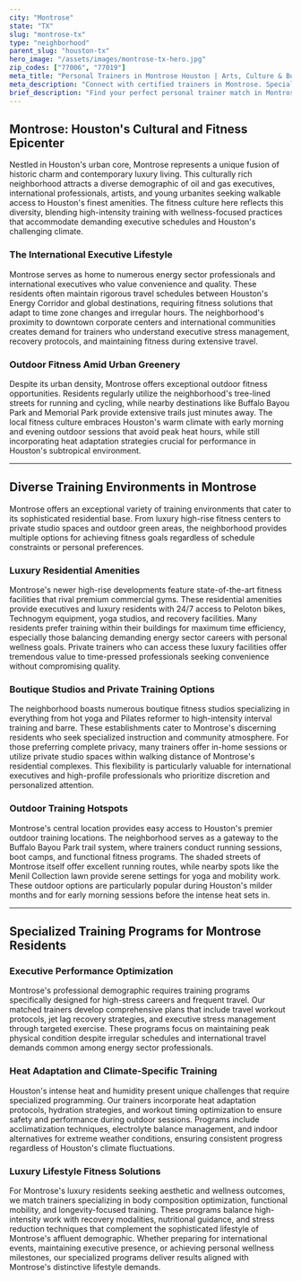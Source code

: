 ```yaml
---
city: "Montrose"
state: "TX"
slug: "montrose-tx"
type: "neighborhood"
parent_slug: "houston-tx"
hero_image: "/assets/images/montrose-tx-hero.jpg"
zip_codes: ["77006", "77019"]
meta_title: "Personal Trainers in Montrose Houston | Arts, Culture & Boutique Fitness"
meta_description: "Connect with certified trainers in Montrose. Specialists in arts community wellness, unique boutique studios, and flexible schedules."
brief_description: "Find your perfect personal trainer match in Montrose, Houston's vibrant cultural heart. Our elite service connects busy oil and gas executives, international professionals, and luxury residents with certified trainers who understand Montrose's unique fitness demands. Whether you need heat-adapted outdoor sessions at nearby parks, private training in your high-rise amenities, or specialized programs for executive travel prep, we match you with experts who align with your goals and schedule. Stop searching through countless options and let our personalized matching service connect you with Houston's top fitness professionals today."
---
```

## Montrose: Houston's Cultural and Fitness Epicenter

Nestled in Houston's urban core, Montrose represents a unique fusion of historic charm and contemporary luxury living. This culturally rich neighborhood attracts a diverse demographic of oil and gas executives, international professionals, artists, and young urbanites seeking walkable access to Houston's finest amenities. The fitness culture here reflects this diversity, blending high-intensity training with wellness-focused practices that accommodate demanding executive schedules and Houston's challenging climate.

### The International Executive Lifestyle

Montrose serves as home to numerous energy sector professionals and international executives who value convenience and quality. These residents often maintain rigorous travel schedules between Houston's Energy Corridor and global destinations, requiring fitness solutions that adapt to time zone changes and irregular hours. The neighborhood's proximity to downtown corporate centers and international communities creates demand for trainers who understand executive stress management, recovery protocols, and maintaining fitness during extensive travel.

### Outdoor Fitness Amid Urban Greenery

Despite its urban density, Montrose offers exceptional outdoor fitness opportunities. Residents regularly utilize the neighborhood's tree-lined streets for running and cycling, while nearby destinations like Buffalo Bayou Park and Memorial Park provide extensive trails just minutes away. The local fitness culture embraces Houston's warm climate with early morning and evening outdoor sessions that avoid peak heat hours, while still incorporating heat adaptation strategies crucial for performance in Houston's subtropical environment.

---

## Diverse Training Environments in Montrose

Montrose offers an exceptional variety of training environments that cater to its sophisticated residential base. From luxury high-rise fitness centers to private studio spaces and outdoor green areas, the neighborhood provides multiple options for achieving fitness goals regardless of schedule constraints or personal preferences.

### Luxury Residential Amenities

Montrose's newer high-rise developments feature state-of-the-art fitness facilities that rival premium commercial gyms. These residential amenities provide executives and luxury residents with 24/7 access to Peloton bikes, Technogym equipment, yoga studios, and recovery facilities. Many residents prefer training within their buildings for maximum time efficiency, especially those balancing demanding energy sector careers with personal wellness goals. Private trainers who can access these luxury facilities offer tremendous value to time-pressed professionals seeking convenience without compromising quality.

### Boutique Studios and Private Training Options

The neighborhood boasts numerous boutique fitness studios specializing in everything from hot yoga and Pilates reformer to high-intensity interval training and barre. These establishments cater to Montrose's discerning residents who seek specialized instruction and community atmosphere. For those preferring complete privacy, many trainers offer in-home sessions or utilize private studio spaces within walking distance of Montrose's residential complexes. This flexibility is particularly valuable for international executives and high-profile professionals who prioritize discretion and personalized attention.

### Outdoor Training Hotspots

Montrose's central location provides easy access to Houston's premier outdoor training locations. The neighborhood serves as a gateway to the Buffalo Bayou Park trail system, where trainers conduct running sessions, boot camps, and functional fitness programs. The shaded streets of Montrose itself offer excellent running routes, while nearby spots like the Menil Collection lawn provide serene settings for yoga and mobility work. These outdoor options are particularly popular during Houston's milder months and for early morning sessions before the intense heat sets in.

---

## Specialized Training Programs for Montrose Residents

### Executive Performance Optimization

Montrose's professional demographic requires training programs specifically designed for high-stress careers and frequent travel. Our matched trainers develop comprehensive plans that include travel workout protocols, jet lag recovery strategies, and executive stress management through targeted exercise. These programs focus on maintaining peak physical condition despite irregular schedules and international travel demands common among energy sector professionals.

### Heat Adaptation and Climate-Specific Training

Houston's intense heat and humidity present unique challenges that require specialized programming. Our trainers incorporate heat adaptation protocols, hydration strategies, and workout timing optimization to ensure safety and performance during outdoor sessions. Programs include acclimatization techniques, electrolyte balance management, and indoor alternatives for extreme weather conditions, ensuring consistent progress regardless of Houston's climate fluctuations.

### Luxury Lifestyle Fitness Solutions

For Montrose's luxury residents seeking aesthetic and wellness outcomes, we match trainers specializing in body composition optimization, functional mobility, and longevity-focused training. These programs balance high-intensity work with recovery modalities, nutritional guidance, and stress reduction techniques that complement the sophisticated lifestyle of Montrose's affluent demographic. Whether preparing for international events, maintaining executive presence, or achieving personal wellness milestones, our specialized programs deliver results aligned with Montrose's distinctive lifestyle demands.